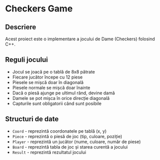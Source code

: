 # Checkers Game

## Descriere
Acest proiect este o implementare a jocului de Dame (Checkers) folosind C++.

## Reguli jocului
- Jocul se joacă pe o tablă de 8x8 pătrate
- Fiecare jucător începe cu 12 piese
- Piesele se mișcă doar în diagonală
- Piesele normale se mișcă doar înainte
- Dacă o piesă ajunge pe ultimul rând, devine damă
- Damele se pot mișca în orice direcție diagonală
- Capturile sunt obligatorii când sunt posibile

## Structuri de date
- `Coord` - reprezintă coordonatele pe tablă (x, y)
- `Piece` - reprezintă o piesă de joc (tip, culoare, poziție)
- `Player` - reprezintă un jucător (nume, culoare, număr de piese)
- `Board` - reprezintă tabla de joc și starea curentă a jocului
- `Result` - reprezintă rezultatul jocului
